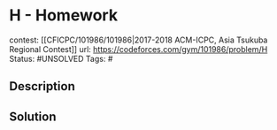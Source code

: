 # H - Homework

contest: [[CFICPC/101986/101986|2017-2018 ACM-ICPC, Asia Tsukuba Regional Contest]]
url: https://codeforces.com/gym/101986/problem/H
Status: #UNSOLVED
Tags: #

## Description

## Solution

